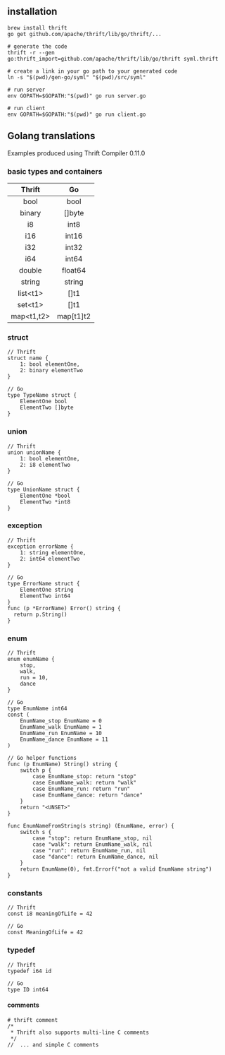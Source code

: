 ## installation 

	brew install thrift
	go get github.com/apache/thrift/lib/go/thrift/...
	
	# generate the code
	thrift -r --gen go:thrift_import=github.com/apache/thrift/lib/go/thrift syml.thrift
	
	# create a link in your go path to your generated code
	ln -s "$(pwd)/gen-go/syml" "$(pwd)/src/syml"
	
	# run server
	env GOPATH=$GOPATH:"$(pwd)" go run server.go
	
	# run client
	env GOPATH=$GOPATH:"$(pwd)" go run client.go

## Golang translations
Examples produced using Thrift Compiler 0.11.0
### basic types and containers
|Thrift|Go|
|:---:|:---:|
|bool|bool|
|binary|[]byte|
|i8|int8|
|i16|int16|
|i32|int32|
|i64|int64|
|double|float64|
|string|string|
|list\<t1\> |[]t1|
|set\<t1\>|[]t1|
|map<t1,t2>|map[t1]t2|

### struct
	// Thrift
	struct name {
		1: bool elementOne,
		2: binary elementTwo
	}

	// Go
	type TypeName struct {
		ElementOne bool
		ElementTwo []byte
	}

### union
	// Thrift
	union unionName {
		1: bool elementOne,
		2: i8 elementTwo
	}

	// Go
	type UnionName struct {
		ElementOne *bool
		ElementTwo *int8
	}

### exception
	// Thrift
	exception errorName {
		1: string elementOne,
		2: int64 elementTwo
	}

	// Go
	type ErrorName struct {
		ElementOne string
		ElementTwo int64
	}
	func (p *ErrorName) Error() string {
	  return p.String()
	}

### enum
	// Thrift
	enum enumName {
		stop,
		walk,
		run = 10,
		dance
	}

	// Go
	type EnumName int64
	const (
		EnumName_stop EnumName = 0
		EnumName_walk EnumName = 1
		EnumName_run EnumName = 10
		EnumName_dance EnumName = 11
	)

	// Go helper functions
	func (p EnumName) String() string {
		switch p {
			case EnumName_stop: return "stop"
			case EnumName_walk: return "walk"
			case EnumName_run: return "run"
			case EnumName_dance: return "dance"
		}
		return "<UNSET>"
	}

	func EnumNameFromString(s string) (EnumName, error) {
		switch s {
			case "stop": return EnumName_stop, nil
			case "walk": return EnumName_walk, nil
			case "run": return EnumName_run, nil
			case "dance": return EnumName_dance, nil
		}
		return EnumName(0), fmt.Errorf("not a valid EnumName string")
	}

### constants
	// Thrift
	const i8 meaningOfLife = 42

	// Go
	const MeaningOfLife = 42

### typedef
	// Thrift
	typedef i64 id

	// Go
	type ID int64

#### comments
	# thrift comment
	/*
	 * Thrift also supports multi-line C comments
	 */
	//  ... and simple C comments
